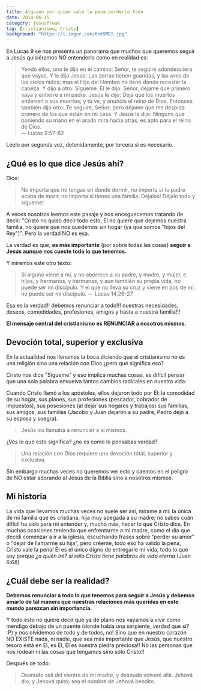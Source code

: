 ```yaml
---
title: Alguien por quien vale la pena perderlo todo
date: 2014-06-15
category: jesusfreak
tag: [cristianismo, Cristo]
background: "https://i.imgur.com/6n69ME5.jpg"
---
```


En Lucas 9 se nos presenta un panorama que muchos que queremos seguir a Jesús quisiéramos NO entenderlo como en realidad es:

> Yendo ellos, uno le dijo en el camino: Señor, te seguiré adondequiera que vayas. Y le dijo Jesús: Las zorras tienen guaridas, y las aves de los cielos nidos; mas el Hijo del Hombre no tiene dónde recostar la cabeza. Y dijo a otro: Sígueme. Él le dijo: Señor, déjame que primero vaya y entierre a mi padre. Jesús le dijo: Deja que los muertos entierren a sus muertos; y tú ve, y anuncia el reino de Dios. Entonces también dijo otro: Te seguiré, Señor; pero déjame que me despida primero de los que están en mi casa. Y Jesús le dijo: Ninguno que poniendo su mano en el arado mira hacia atrás, es apto para el reino de Dios.<br />
> — Lucas 9:57-62

Léelo por segunda vez, detenidamente, por tercera si es necesario.

## ¿Qué es lo que dice Jesús ahí?

Dice:

> No importa que no tengas en donde dormir, no importa si tu padre acaba de morir, no importa si tienes una familia. Déjalos! Déjalo todo y sígueme!

A veces nosotros leemos este pasaje y nos enceguecemos tratando de decir: "Cristo no quiso decir todo esto, Él no quiere que dejemos nuestra familia, no quiere que nos quedemos sin hogar (ya que somos "hijos del Rey")". Pero la verdad NO es esa.

La verdad es que, **es más importante** (por sobre todas las cosas) **seguir a Jesús aunque nos cueste todo lo que tenemos.**

Y miremos este otro texto:

> Si alguno viene a mí, y no aborrece a su padre, y madre, y mujer, e hijos, y hermanos, y hermanas, y aun también su propia vida, no puede ser mi discípulo. Y el que no lleva su cruz y viene en pos de mí, no puede ser mi discípulo. — Lucas 14:26-27

Esa es la verdad!! debemos renunciar a todo!!! nuestras necesidades, deseos, comodidades, profesiones, amigos y hasta a nuestra familia!!!

**El mensaje central del cristianismo es RENUNCIAR a nosotros mismos.**

## Devoción total, superior y exclusiva

En la actualidad nos llenamos la boca diciendo que el cristianismo no es una religión sino una relación con Dios ¿pero qué significa eso?

Cristo nos dice "Sígueme" y eso implica muchas cosas, es difícil pensar que una sola palabra envuelva tantos cambios radicales en nuestra vida:

Cuando Cristo llamó a los apóstoles, ellos dejaron todo por Él: la comodidad de su hogar, sus planes, sus profesiones (pescador, cobrador de impuestos), sus posesiones (al dejar sus hogares y trabajos) sus familias, sus amigos, sus familias (Jacobo y Juan dejaron a su padre, Pedro dejó a su esposa y suegra).

> Jesús los llamaba a renunciar a sí mismos.

¿Ves lo que esto significa? ¿no es como lo pensabas verdad?

> Una relación con Dios requiere una devoción total, superior y exclusiva.

Sin embargo muchas veces no queremos ver esto y caemos en el peligro de NO estar adorando al Jesús de la Biblia sino a nosotros mismos.

## Mi historia

La vida que llevamos muchas veces no suele ser así, mírame a mi: la única de mi familia que es cristiana, hija muy apegada a su madre; no sabes cuán difícil ha sido para mi entender y, mucho más, hacer lo que Cristo dice. En muchas ocasiones teniendo que enfrentarme a mi madre, como el día que decidí comenzar a ir a la iglesia, escuchando frases sobre "perder su amor" o "dejar de llamarme su hija", pero créeme, todo eso ha valido la pena, Cristo vale la pena! Él es el único digno de entregarle mi vida, todo lo que soy porque _¿a quién iré? si sólo Cristo tiene palabras de vida eterna_ (Juan 6:68)

## ¿Cuál debe ser la realidad?

**Debemos renunciar a todo lo que tenemos para seguir a Jesús y debemos amarlo de tal manera que nuestras relaciones más queridas en este mundo parezcan sin importancia.**

Y todo esto no quiere decir que ya de plano nos vayamos a vivir como mendigo debajo de un puente (donde había una serpiente, verdad que sí? :P) y nos olvidemos de todo y de todos, no! Sino que en nuestro corazón NO EXISTE nada, ni nadie, que sea más importante que Jesús, que nuestro tesoro está en Él, es Él, Él es nuestra piedra preciosa!! No las personas que nos rodean ni las cosas que tengamos sino sólo Cristo!!

Después de todo:

> Desnudo salí del vientre de mi madre, y desnudo volveré allá. Jehová dio, y Jehová quitó; sea el nombre de Jehová bendito.
